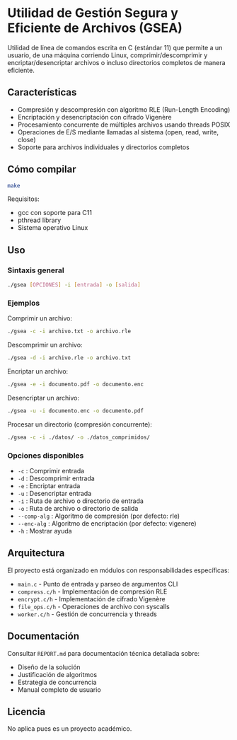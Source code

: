 # Utilidad de Gestión Segura y Eficiente de Archivos (GSEA)

Utilidad de línea de comandos escrita en C (estándar 11) que permite a un
usuario, de una máquina corriendo Linux, comprimir/descomprimir y
encriptar/desencriptar archivos o incluso directorios completos de manera
eficiente.

## Características

- Compresión y descompresión con algoritmo RLE (Run-Length Encoding)
- Encriptación y desencriptación con cifrado Vigenère
- Procesamiento concurrente de múltiples archivos usando threads POSIX
- Operaciones de E/S mediante llamadas al sistema (open, read, write, close)
- Soporte para archivos individuales y directorios completos

## Cómo compilar

```bash
make
```

Requisitos:
- gcc con soporte para C11
- pthread library
- Sistema operativo Linux

## Uso

### Sintaxis general

```bash
./gsea [OPCIONES] -i [entrada] -o [salida]
```

### Ejemplos

Comprimir un archivo:
```bash
./gsea -c -i archivo.txt -o archivo.rle
```

Descomprimir un archivo:
```bash
./gsea -d -i archivo.rle -o archivo.txt
```

Encriptar un archivo:
```bash
./gsea -e -i documento.pdf -o documento.enc
```

Desencriptar un archivo:
```bash
./gsea -u -i documento.enc -o documento.pdf
```

Procesar un directorio (compresión concurrente):
```bash
./gsea -c -i ./datos/ -o ./datos_comprimidos/
```

### Opciones disponibles

- `-c` : Comprimir entrada
- `-d` : Descomprimir entrada
- `-e` : Encriptar entrada
- `-u` : Desencriptar entrada
- `-i` : Ruta de archivo o directorio de entrada
- `-o` : Ruta de archivo o directorio de salida
- `--comp-alg` : Algoritmo de compresión (por defecto: rle)
- `--enc-alg` : Algoritmo de encriptación (por defecto: vigenere)
- `-h` : Mostrar ayuda

## Arquitectura

El proyecto está organizado en módulos con responsabilidades específicas:

- `main.c` - Punto de entrada y parseo de argumentos CLI
- `compress.c/h` - Implementación de compresión RLE
- `encrypt.c/h` - Implementación de cifrado Vigenère
- `file_ops.c/h` - Operaciones de archivo con syscalls
- `worker.c/h` - Gestión de concurrencia y threads

## Documentación

Consultar `REPORT.md` para documentación técnica detallada sobre:
- Diseño de la solución
- Justificación de algoritmos
- Estrategia de concurrencia
- Manual completo de usuario

## Licencia

No aplica pues es un proyecto académico.
